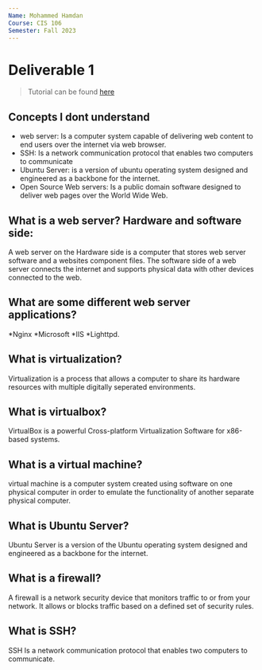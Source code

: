 ```yaml
---
Name: Mohammed Hamdan
Course: CIS 106
Semester: Fall 2023
---
```


# Deliverable 1
> Tutorial can be found [here](https://www.digitalocean.com/community/tutorials/how-to-install-the-apache-web-server-on-ubuntu-22-04)

## Concepts I dont understand
* web server: Is a computer system capable of delivering web content to end users over the internet via web browser. 
* SSH: Is a network communication protocol that enables two computers to communicate
* Ubuntu Server: is a version of ubuntu operating system designed and engineered as a backbone for the internet. 
* Open Source Web servers: Is a public domain software designed to deliver web pages over the World Wide Web. 


## What is a web server? Hardware and software side:
A web server on the Hardware side is a computer that stores web server software and a websites component files. The software side of a web server connects the internet and supports physical data with other devices connected to the web. 

## What are some different web server applications?
*Nginx
*Microsoft 
*IIS
*Lighttpd.

## What is virtualization?
Virtualization is a process that allows a computer to share its hardware resources with multiple digitally seperated environments. 

## What is virtualbox?
VirtualBox is a powerful Cross-platform Virtualization Software for x86-based systems. 

## What is a virtual machine?
virtual machine is a computer system created using software on one physical computer in order to emulate the functionality of another separate physical computer.

## What is Ubuntu Server?
Ubuntu Server is a version of the Ubuntu operating system designed and engineered as a backbone for the internet.

## What is a firewall?
A firewall is a network security device that monitors traffic to or from your network. It allows or blocks traffic based on a defined set of security rules.

## What is SSH?
SSH Is a network communication protocol that enables two computers to communicate.